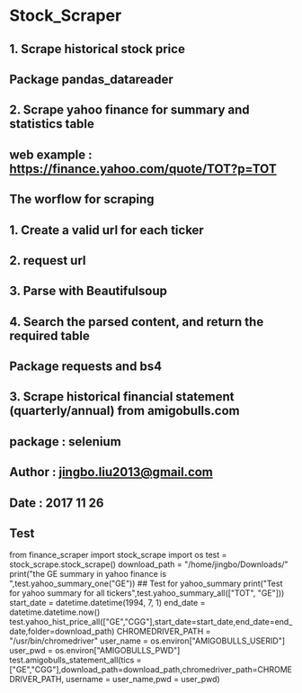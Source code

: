 # Stock_Scraper
## 1. Scrape historical stock price
## Package  pandas_datareader

## 2. Scrape yahoo finance for summary and statistics table
## web example : https://finance.yahoo.com/quote/TOT?p=TOT
## The worflow for scraping
## 1. Create a valid url for each ticker
## 2. request url
## 3. Parse with Beautifulsoup
## 4. Search the parsed content, and return the required table
## Package requests and bs4

## 3. Scrape historical financial statement (quarterly/annual) from amigobulls.com
## package : selenium

## Author : jingbo.liu2013@gmail.com
## Date : 2017 11 26

## Test 
from finance_scraper import stock_scrape
import os
test = stock_scrape.stock_scrape()
download_path = "/home/jingbo/Downloads/"
print("the GE summary in yahoo finance is ",test.yahoo_summary_one("GE")) ## Test for yahoo_summary
print("Test for yahoo summary for all tickers",test.yahoo_summary_all(["TOT", "GE"]))
start_date = datetime.datetime(1994, 7, 1)
end_date = datetime.datetime.now()
test.yahoo_hist_price_all(["GE","CGG"],start_date=start_date,end_date=end_date,folder=download_path)
CHROMEDRIVER_PATH = "/usr/bin/chromedriver"
user_name = os.environ["AMIGOBULLS_USERID"]
user_pwd = os.environ["AMIGOBULLS_PWD"]
test.amigobulls_statement_all(tics = ["GE","CGG"],download_path=download_path,chromedriver_path=CHROMEDRIVER_PATH,
                              username = user_name,pwd = user_pwd)
                              

